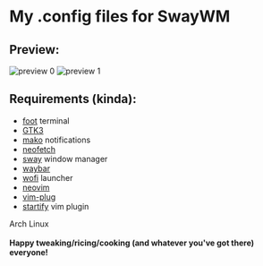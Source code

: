 # My .config files for SwayWM

## Preview:
![preview 0](https://i.redd.it/eztzly878q4c1.png)
![preview 1](https://i.redd.it/wkm9y18l4z4c1.png)

## Requirements (kinda):
+ [foot](https://archlinux.org/packages/extra/x86_64/foot/) terminal
+ [GTK3](https://wiki.archlinux.org/title/GTK)
+ [mako](https://github.com/emersion/mako) notifications
+ [neofetch](https://archlinux.org/packages/extra/any/neofetch/)
+ [sway](https://swaywm.org/) window manager
+ [waybar](https://github.com/Alexays/Waybar)
+ [wofi](https://archlinux.org/packages/extra/x86_64/wofi/) launcher
+ [neovim](https://neovim.io/)
+ [vim-plug](https://github.com/junegunn/vim-plug)
+ [startify](https://github.com/mhinz/vim-startify) vim plugin

Arch Linux
<br><br>
**Happy tweaking/ricing/cooking (and whatever you've got there) everyone!**
